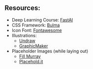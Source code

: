 


## Resources:

* Deep Learning Course: [FastAI](https://course.fast.ai)
* CSS Framework: [Bulma](http://bulma.io)
* Icon Font: [Fontawesome](https://fontawesome.com)
* Illustrations: 
  * [Undraw](https://undraw.co)
  * [GraphicMaker](https://designs.ai/graphicmaker)
* Placeholder Images (while laying out)
  * [Fill Murray](https://www.fillmurray.com/1920/1080")
  * [Placehold.it](http://placehold.it/256x256)